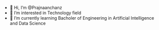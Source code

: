 - 👋 Hi, I’m @Prajnaanchanz
- 👀 I’m interested in Technology field 
- 🌱 I’m currently learning Bacholer of Engineering in Artificial Intelligence and Data Science

